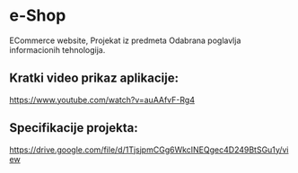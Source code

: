 # e-Shop
ECommerce website, Projekat iz predmeta Odabrana poglavlja informacionih tehnologija. <br>


## Kratki video prikaz aplikacije: 

https://www.youtube.com/watch?v=auAAfvF-Rg4


## Specifikacije projekta: 
https://drive.google.com/file/d/1TjsjpmCGg6WkcINEQgec4D249BtSGu1y/view
